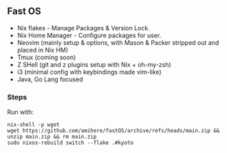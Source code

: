 ## Fast OS

- Nix flakes - Manage Packages & Version Lock.  
- Nix Home Manager - Configure packages for user.  
- Neovim (mainly setup & options, with Mason & Packer stripped out and placed in Nix HM)
- Tmux (coming soon)
- Z SHell (git and z plugins setup with Nix + oh-my-zsh)
- i3 (minimal config with keybindings made vim-like)
- Java, Go Lang focused

### Steps

Run with: 
```
nix-shell -p wget
wget https://github.com/amihere/fastOS/archive/refs/heads/main.zip && unzip main.zip && rm main.zip
sudo nixos-rebuild switch --flake .#kyoto
```
